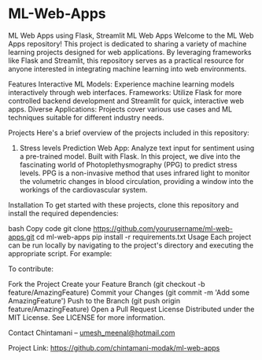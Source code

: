 # ML-Web-Apps
ML Web Apps using Flask, Streamlit
ML Web Apps
Welcome to the ML Web Apps repository! This project is dedicated to sharing a variety of machine learning projects designed for web applications. By leveraging frameworks like Flask and Streamlit, this repository serves as a practical resource for anyone interested in integrating machine learning into web environments.

Features
Interactive ML Models: Experience machine learning models interactively through web interfaces.
Frameworks: Utilize Flask for more controlled backend development and Streamlit for quick, interactive web apps.
Diverse Applications: Projects cover various use cases and ML techniques suitable for different industry needs.

Projects
Here's a brief overview of the projects included in this repository:
1) Stress levels Prediction Web App: Analyze text input for sentiment using a pre-trained model. Built with Flask. In this project, we dive into the fascinating world of Photoplethysmography (PPG) to predict stress levels. PPG is a non-invasive method that uses infrared light to monitor the volumetric changes in blood circulation, providing a window into the workings of the cardiovascular system.

Installation
To get started with these projects, clone this repository and install the required dependencies:

bash
Copy code
git clone https://github.com/yourusername/ml-web-apps.git
cd ml-web-apps
pip install -r requirements.txt
Usage
Each project can be run locally by navigating to the project's directory and executing the appropriate script. For example:


To contribute:

Fork the Project
Create your Feature Branch (git checkout -b feature/AmazingFeature)
Commit your Changes (git commit -m 'Add some AmazingFeature')
Push to the Branch (git push origin feature/AmazingFeature)
Open a Pull Request
License
Distributed under the MIT License. See LICENSE for more information.

Contact
Chintamani – umesh_meenal@hotmail.com

Project Link: https://github.com/chintamani-modak/ml-web-apps
